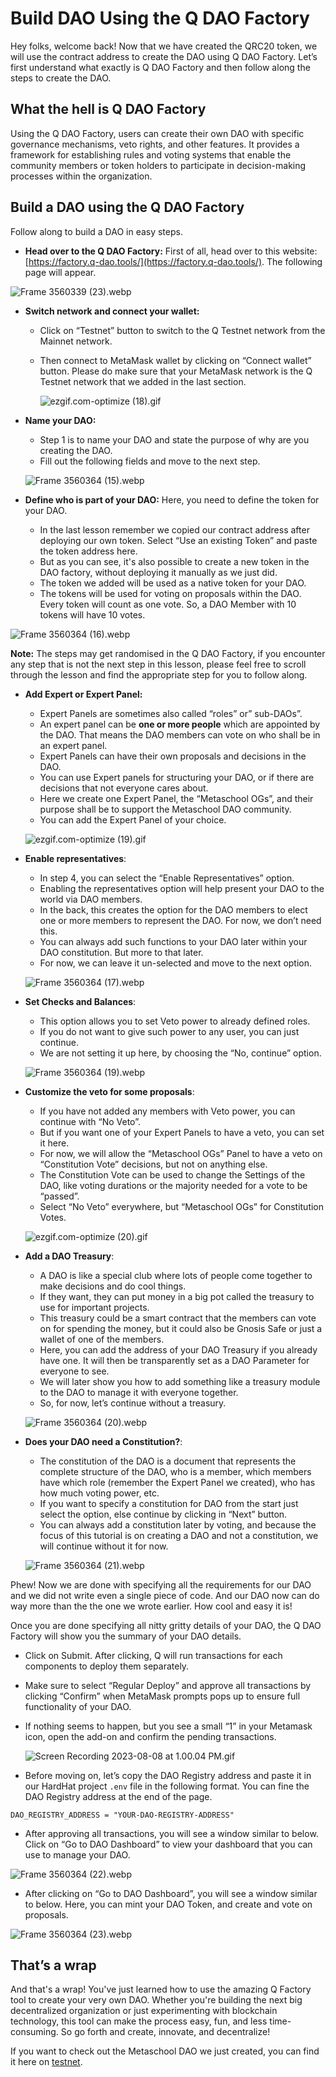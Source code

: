 # Build DAO Using the Q DAO Factory

Hey folks, welcome back! Now that we have created the QRC20 token, we will use the contract address to create the DAO using Q DAO Factory. Let’s first understand what exactly is Q DAO Factory and then follow along the steps to create the DAO.

## What the hell is Q DAO Factory

Using the Q DAO Factory, users can create their own DAO with specific governance mechanisms, veto rights, and other features. It provides a framework for establishing rules and voting systems that enable the community members or token holders to participate in decision-making processes within the organization.

## Build a DAO using the Q DAO Factory

Follow along to build a DAO in easy steps.

- **Head over to the Q DAO Factory:** First of all, head over to this website: [https://factory.q-dao.tools/](https://factory.q-dao.tools/). The following page will appear.

![Frame 3560339 (23).webp](https://raw.githubusercontent.com/0xmetaschool/Learning-Projects/main/assests_for_all/assests_for_q/q-update/3.%20Creating%20and%20Deploying%20a%20Gamer%20DAO%20using%20Q%20GDK/4.%20Build%20DAO%20Using%20the%20Q%20DAO%20Factory/Frame_3560339_(23).webp)

- **Switch network and connect your wallet:**
    - Click on “Testnet” button to switch to the Q Testnet network from the Mainnet network.
    - Then connect to MetaMask wallet by clicking on “Connect wallet” button. Please do make sure that your MetaMask network is the Q Testnet network that we added in the last section.
        
        ![ezgif.com-optimize (18).gif](https://github.com/0xmetaschool/Learning-Projects/blob/main/assests_for_all/assests_for_q/q-update/3.%20Creating%20and%20Deploying%20a%20Gamer%20DAO%20using%20Q%20GDK/4.%20Build%20DAO%20Using%20the%20Q%20DAO%20Factory/ezgif.com-optimize_(18).webp?raw=true)
        

- **Name your DAO:**
    - Step 1 is to name your DAO and state the purpose of why are you creating the DAO.
    - Fill out the following fields and move to the next step.
    
    ![Frame 3560364 (15).webp](https://raw.githubusercontent.com/0xmetaschool/Learning-Projects/main/assests_for_all/assests_for_q/q-update/3.%20Creating%20and%20Deploying%20a%20Gamer%20DAO%20using%20Q%20GDK/4.%20Build%20DAO%20Using%20the%20Q%20DAO%20Factory/Frame_3560364_(15).webp)
    

- **Define who is part of your DAO:** Here, you need to define the token for your DAO.
    - In the last lesson remember we copied our contract address after deploying our own token. Select “Use an existing Token” and paste the token address here.
    - But as you can see, it's also possible to create a new token in the DAO factory, without deploying it manually as we just did.
    - The token we added will be used as a native token for your DAO.
    - The tokens will be used for voting on proposals within the DAO. Every token will count as one vote. So, a DAO Member with 10 tokens will have 10 votes.

![Frame 3560364 (16).webp](https://raw.githubusercontent.com/0xmetaschool/Learning-Projects/main/assests_for_all/assests_for_q/q-update/3.%20Creating%20and%20Deploying%20a%20Gamer%20DAO%20using%20Q%20GDK/4.%20Build%20DAO%20Using%20the%20Q%20DAO%20Factory/Frame_3560364_(16).webp)

**Note:** The steps may get randomised in the Q DAO Factory, if you encounter any step that is not the next step in this lesson, please feel free to scroll through the lesson and find the appropriate step for you to follow along.

- **Add Expert or Expert Panel:**
    - Expert Panels are sometimes also called “roles” or” sub-DAOs”.
    - An expert panel can be **one or more people** which are appointed by the DAO. That means the DAO members can vote on who shall be in an expert panel.
    - Expert Panels can have their own proposals and decisions in the DAO.
    - You can use Expert panels for structuring your DAO, or if there are decisions that not everyone cares about.
    - Here we create one Expert Panel, the “Metaschool OGs”, and their purpose shall be to support the Metaschool DAO community.
    - You can add the Expert Panel of your choice.
    
    ![ezgif.com-optimize (19).gif](https://github.com/0xmetaschool/Learning-Projects/blob/main/assests_for_all/assests_for_q/q-update/3.%20Creating%20and%20Deploying%20a%20Gamer%20DAO%20using%20Q%20GDK/4.%20Build%20DAO%20Using%20the%20Q%20DAO%20Factory/ezgif.com-optimize_(19).webp?raw=true)

- **Enable representatives**:
    - In step 4, you can select the “Enable Representatives” option.
    - Enabling the representatives option will help present your DAO to the world via DAO members.
    - In the back, this creates the option for the DAO members to elect one or more members to represent the DAO. For now, we don’t need this.
    - You can always add such functions to your DAO later within your DAO constitution. But more to that later.
    - For now, we can leave it un-selected and move to the next option.
    
    ![Frame 3560364 (17).webp](https://raw.githubusercontent.com/0xmetaschool/Learning-Projects/main/assests_for_all/assests_for_q/q-update/3.%20Creating%20and%20Deploying%20a%20Gamer%20DAO%20using%20Q%20GDK/4.%20Build%20DAO%20Using%20the%20Q%20DAO%20Factory/Frame_3560364_(17).webp)

- **Set Checks and Balances**:
    - This option allows you to set Veto power to already defined roles.
    - If you do not want to give such power to any user, you can just continue.
    - We are not setting it up here, by choosing the “No, continue” option.
    
    ![Frame 3560364 (19).webp](https://raw.githubusercontent.com/0xmetaschool/Learning-Projects/main/assests_for_all/assests_for_q/q-update/3.%20Creating%20and%20Deploying%20a%20Gamer%20DAO%20using%20Q%20GDK/4.%20Build%20DAO%20Using%20the%20Q%20DAO%20Factory/Frame_3560364_(19).webp)

- **Customize the veto for some proposals**:
    - If you have not added any members with Veto power, you can continue with “No Veto”.
    - But if you want one of your Expert Panels to have a veto, you can set it here.
    - For now, we will allow the “Metaschool OGs” Panel to have a veto on “Constitution Vote” decisions, but not on anything else.
    - The Constitution Vote can be used to change the Settings of the DAO, like voting durations or the majority needed for a vote to be “passed”.
    - Select “No Veto” everywhere, but “Metaschool OGs” for Constitution Votes.
    
    ![ezgif.com-optimize (20).gif](https://github.com/0xmetaschool/Learning-Projects/blob/main/assests_for_all/assests_for_q/q-update/3.%20Creating%20and%20Deploying%20a%20Gamer%20DAO%20using%20Q%20GDK/4.%20Build%20DAO%20Using%20the%20Q%20DAO%20Factory/ezgif.com-optimize_(20).webp?raw=true)  
    

- **Add a DAO Treasury**:
    - A DAO is like a special club where lots of people come together to make decisions and do cool things.
    - If they want, they can put money in a big pot called the treasury to use for important projects.
    - This treasury could be a smart contract that the members can vote on for spending the money, but it could also be Gnosis Safe or just a wallet of one of the members.
    - Here, you can add the address of your DAO Treasury if you already have one. It will then be transparently set as a DAO Parameter for everyone to see.
    - We will later show you how to add something like a treasury module to the DAO to manage it with everyone together.
    - So, for now, let’s continue without a treasury.
    
    ![Frame 3560364 (20).webp](https://raw.githubusercontent.com/0xmetaschool/Learning-Projects/main/assests_for_all/assests_for_q/q-update/3.%20Creating%20and%20Deploying%20a%20Gamer%20DAO%20using%20Q%20GDK/4.%20Build%20DAO%20Using%20the%20Q%20DAO%20Factory/Frame_3560364_(20).webp)
    

- **Does your DAO need a Constitution?**:
    - The constitution of the DAO is a document that represents the complete structure of the DAO, who is a member, which members have which role (remember the Expert Panel we created), who has how much voting power, etc.
    - If you want to specify a constitution for DAO from the start just select the option, else continue by clicking in “Next” button.
    - You can always add a constitution later by voting, and because the focus of this tutorial is on creating a DAO and not a constitution, we will continue without it for now.
    
    ![Frame 3560364 (21).webp](https://raw.githubusercontent.com/0xmetaschool/Learning-Projects/main/assests_for_all/assests_for_q/q-update/3.%20Creating%20and%20Deploying%20a%20Gamer%20DAO%20using%20Q%20GDK/4.%20Build%20DAO%20Using%20the%20Q%20DAO%20Factory/Frame_3560364_(21).webp)
    

Phew! Now we are done with specifying all the requirements for our DAO and we did not write even a single piece of code. And our DAO now can do way more than the the one we wrote earlier. How cool and easy it is!

Once you are done specifying all nitty gritty details of your DAO, the Q DAO Factory will show you the summary of your DAO details. 

- Click on Submit. After clicking, Q will run transactions for each components to deploy them separately.
- Make sure to select “Regular Deploy” and approve all transactions by clicking “Confirm” when MetaMask prompts pops up to ensure full functionality of your DAO.
- If nothing seems to happen, but you see a small “1” in your Metamask icon, open the add-on and confirm the pending transactions.
    
    
    ![Screen Recording 2023-08-08 at 1.00.04 PM.gif](https://github.com/0xmetaschool/Learning-Projects/blob/main/assests_for_all/assests_for_q/q-update/3.%20Creating%20and%20Deploying%20a%20Gamer%20DAO%20using%20Q%20GDK/4.%20Build%20DAO%20Using%20the%20Q%20DAO%20Factory/Screen_Recording_2023-08-08_at_1.00.04_PM.webp?raw=true)
    
- Before moving on, let’s copy the DAO Registry address and paste it in our HardHat project `.env` file in the following format. You can fine the DAO Registry address at the end of the page.

```
DAO_REGISTRY_ADDRESS = "YOUR-DAO-REGISTRY-ADDRESS"
```

- After approving all transactions, you will see a window similar to below. Click on “Go to DAO Dashboard” to view your dashboard that you can use to manage your DAO.

![Frame 3560364 (22).webp](https://raw.githubusercontent.com/0xmetaschool/Learning-Projects/main/assests_for_all/assests_for_q/q-update/3.%20Creating%20and%20Deploying%20a%20Gamer%20DAO%20using%20Q%20GDK/4.%20Build%20DAO%20Using%20the%20Q%20DAO%20Factory/Frame_3560364_(22).webp)

- After clicking on “Go to DAO Dashboard”, you will see a window similar to below. Here, you can mint your DAO Token, and create and vote on proposals.

![Frame 3560364 (23).webp](https://raw.githubusercontent.com/0xmetaschool/Learning-Projects/main/assests_for_all/assests_for_q/q-update/3.%20Creating%20and%20Deploying%20a%20Gamer%20DAO%20using%20Q%20GDK/4.%20Build%20DAO%20Using%20the%20Q%20DAO%20Factory/Frame_3560364_(23).webp)

## That’s a wrap

And that's a wrap! You've just learned how to use the amazing Q Factory tool to create your very own DAO. Whether you're building the next big decentralized organization or just experimenting with blockchain technology, this tool can make the process easy, fun, and less time-consuming. So go forth and create, innovate, and decentralize! 

If you want to check out the Metaschool DAO we just created, you can find it here on [testnet](https://hq.q-dao.tools/0x611B1aaf2086afcFEf7F7b44090b384BB5b5f033).